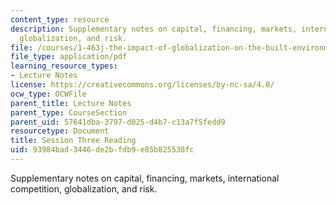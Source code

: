 ```yaml
---
content_type: resource
description: Supplementary notes on capital, financing, markets, international competition,
  globalization, and risk.
file: /courses/1-463j-the-impact-of-globalization-on-the-built-environment-fall-2009/93984bad3446de2bfdb9e85b825538fc_MIT1_463JF09_notes03.pdf
file_type: application/pdf
learning_resource_types:
- Lecture Notes
license: https://creativecommons.org/licenses/by-nc-sa/4.0/
ocw_type: OCWFile
parent_title: Lecture Notes
parent_type: CourseSection
parent_uid: 57641dba-3797-d025-d4b7-c13a7f5fedd9
resourcetype: Document
title: Session Three Reading
uid: 93984bad-3446-de2b-fdb9-e85b825538fc
---
```

Supplementary notes on capital, financing, markets, international competition, globalization, and risk.